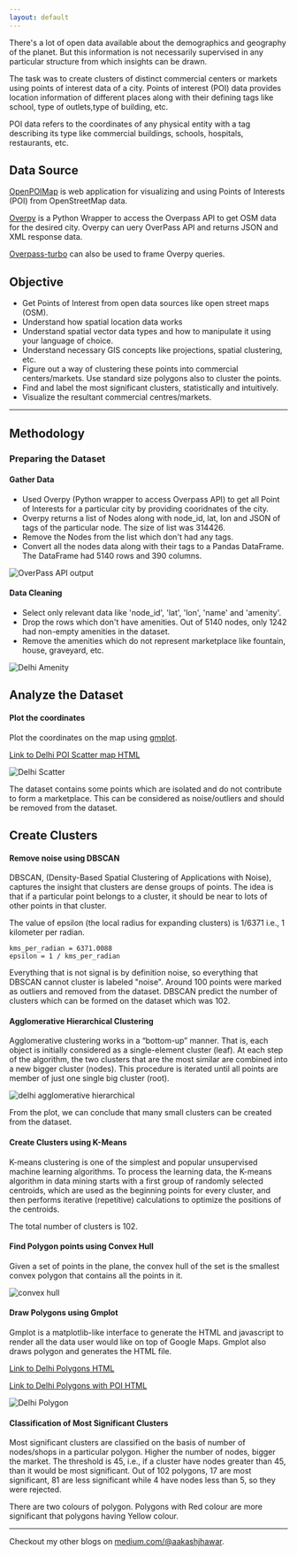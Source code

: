 ```yaml
---
layout: default
---
```



There's a lot of open data available about the demographics and geography of the planet. But this information is not necessarily supervised in any particular structure from which insights can be drawn.

The task was to create clusters of distinct commercial centers or markets using points of interest data of a city. Points of interest (POI) data provides location information of different places along with their defining tags like school, type of outlets,type of building, etc.

POI data refers to the coordinates of any physical entity with a tag describing its type like commercial buildings, schools, hospitals, restaurants, etc.


## Data Source

[OpenPOIMap](https://www.openstreetmap.org/#map=11/28.6213/77.2253) is web application for visualizing and using Points of Interests (POI) from OpenStreetMap data. 

[Overpy](https://pypi.org/project/overpy/) is a Python Wrapper to access the Overpass API to get OSM data for the desired city. Overpy can uery OverPass API and returns JSON and XML response data.

[Overpass-turbo](https://overpass-turbo.eu) can also be used to frame Overpy queries.


## Objective

*   Get Points of Interest from open data sources like open street maps (OSM).
*   Understand how spatial location data works
*   Understand spatial vector data types and how to manipulate it using your language of choice.
*   Understand necessary GIS concepts like projections, spatial clustering, etc.
*   Figure out a way of clustering these points into commercial centers/markets. Use standard size polygons also to cluster the points.
*   Find and label the most significant clusters, statistically and intuitively. 
*   Visualize the resultant commercial centres/markets. 

---

## Methodology

### Preparing the Dataset

#### Gather Data

*   Used Overpy (Python wrapper to access Overpass API) to get all Point of Interests for a particular city by providing cooridnates of the city.
*   Overpy returns a list of Nodes along with node_id, lat, lon and JSON of tags of the particular node. The size of list was 314426.
*   Remove the Nodes from the list which don't had any tags. 
*   Convert all the nodes data along with their tags to a Pandas DataFrame. The DataFrame had 5140 rows and 390 columns.

![OverPass API output](./assets/img/delhi-overpass.png)

#### Data Cleaning

*   Select only relevant data like 'node_id', 'lat', 'lon', 'name' and 'amenity'.
*   Drop the rows which don't have amenities. Out of 5140 nodes, only 1242 had non-empty amenities in the dataset.
*   Remove the amenities which do not represent marketplace like fountain, house, graveyard, etc.

![Delhi Amenity](./assets/img/delhi-amenity.png)

## Analyze the Dataset

#### Plot the coordinates

Plot the coordinates on the map using [gmplot](https://pypi.org/project/gmplot/). 

[Link to Delhi POI Scatter map HTML](./assets/html/delhi-poi-scatter.html)

![Delhi Scatter](./assets/img/delhi-scatter.png)

The dataset contains some points which are isolated and do not contribute to form a marketplace. This can be considered as noise/outliers and should be removed from the dataset.

## Create Clusters

#### Remove noise using DBSCAN
DBSCAN, (Density-Based Spatial Clustering of Applications with Noise), captures the insight that clusters are dense groups of points. The idea is that if a particular point belongs to a cluster, it should be near to lots of other points in that cluster.

The value of epsilon (the local radius for expanding clusters) is 1/6371 i.e., 1 kilometer per radian.
```
kms_per_radian = 6371.0088
epsilon = 1 / kms_per_radian
```

Everything that is not signal is by definition noise, so everything that DBSCAN cannot cluster is labeled "noise". 
Around 100 points were marked as outliers and removed from the dataset.
DBSCAN predict the number of clusters which can be formed on the dataset which was 102.

#### Agglomerative Hierarchical Clustering

Agglomerative clustering works in a “bottom-up” manner. That is, each object is initially considered as a single-element cluster (leaf). At each step of the algorithm, the two clusters that are the most similar are combined into a new bigger cluster (nodes). This procedure is iterated until all points are member of just one single big cluster (root).

![delhi agglomerative hierarchical](./assets/img/delhi-agglomerative.png)

From the plot, we can conclude that many small clusters can be created from the dataset. 

#### Create Clusters using K-Means

K-means clustering is one of the simplest and popular unsupervised machine learning algorithms. To process the learning data, the K-means algorithm in data mining starts with a first group of randomly selected centroids, which are used as the beginning points for every cluster, and then performs iterative (repetitive) calculations to optimize the positions of the centroids.

The total number of clusters is 102.

<!-- Elbow Method can also be used to calculate number of Clusets. -->

<!-- ![delhi elbow](./assets/img/delhi-elbow.png) -->

#### Find Polygon points using Convex Hull

Given a set of points in the plane, the convex hull of the set is the smallest convex polygon that contains all the points in it.

![convex hull](./assets/img/convex_hull.png)


#### Draw Polygons using Gmplot

Gmplot is a matplotlib-like interface to generate the HTML and javascript to render all the data user would like on top of Google Maps.
Gmplot also draws polygon and generates the HTML file.

[Link to Delhi Polygons HTML](./assets/html/delhi-polygons.html)

[Link to Delhi Polygons with POI HTML](./assets/html/delhi-poi-polygons.html)

![Delhi Polygon](./assets/img/delhi-polygon.png)


#### Classification of Most Significant Clusters

Most significant clusters are classified on the basis of number of nodes/shops in a particular polygon.
Higher the number of nodes, bigger the market.
The threshold is 45, i.e., if a cluster have nodes greater than 45, than it would be most significant.
Out of 102 polygons, 17 are most significant, 81 are less significant while 4 have nodes less than 5, so they were rejected.

There are two colours of polygon. Polygons with Red colour are more significant that polygons having Yellow colour.

<!-- [Link to Delhi Polygons with Most Significant Clusters HTML](http://127.0.0.1:4000/assets/html/delhi-polygons-most-significant.html)

[Link to Delhi Polygons with POI and Most Significant Clusters HTML](http://127.0.0.1:4000/assets/html/delhi-poi-polygons-most-significant.html) -->

<!-- [Delhi food polygon](./assets/html/d/food-polygon.html)
[Delhi entertainment polygon](./assets/html/d/entertainment-polygon.html)
[Delhi market polygon](./assets/html/d/food-polygon.html)
[Delhi entertainment](./assets/html/d/entertainment-polygon.html)


/food-polygon.html
data/amenity/market-polygon.html
data/amenity/bank-polygon.html
data/amenity/toilets-polygon.html
data/amenity/education-polygon.html
data/amenity/hospital-polygon.html
data/amenity/parking-polygon.html
data/amenity/entertainment-polygon.html
data/amenity/worship-polygon.html
data/amenity/fuel-polygon.html

data/amenity/others-polygon.html -->

---

Checkout my other blogs on [medium.com/@aakashjhawar](https://medium.com/@aakashjhawar).
